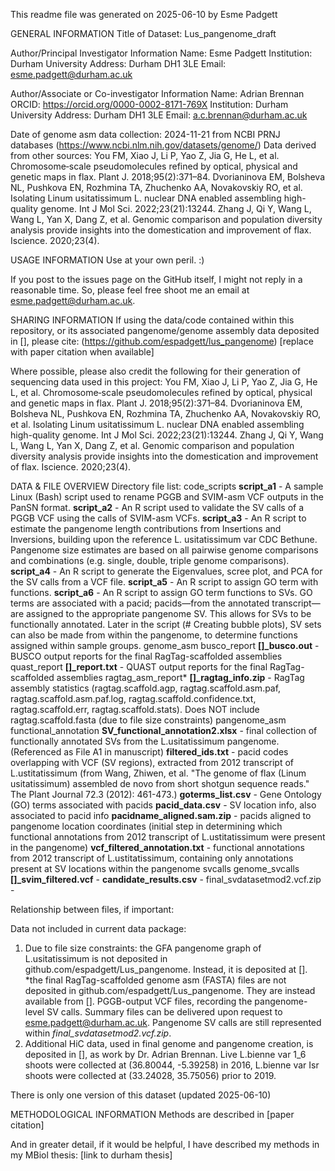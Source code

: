 This readme file was generated on 2025-06-10 by Esme Padgett

GENERAL INFORMATION
Title of Dataset: Lus_pangenome_draft

Author/Principal Investigator Information
Name: Esme Padgett
Institution: Durham University
Address: Durham DH1 3LE
Email: esme.padgett@durham.ac.uk

Author/Associate or Co-investigator Information
Name: Adrian Brennan
ORCID: https://orcid.org/0000-0002-8171-769X
Institution: Durham University
Address: Durham DH1 3LE
Email: a.c.brennan@durham.ac.uk

Date of genome asm data collection: 2024-11-21 from NCBI PRNJ databases (https://www.ncbi.nlm.nih.gov/datasets/genome/)
  Data derived from other sources:
    You FM, Xiao J, Li P, Yao Z, Jia G, He L, et al. Chromosome‐scale pseudomolecules refined by optical, physical and genetic maps in flax. Plant J. 2018;95(2):371–84.
    Dvorianinova EM, Bolsheva NL, Pushkova EN, Rozhmina TA, Zhuchenko AA, Novakovskiy RO, et al. Isolating Linum usitatissimum L. nuclear DNA enabled assembling high-quality genome. Int J Mol Sci. 2022;23(21):13244.
    Zhang J, Qi Y, Wang L, Wang L, Yan X, Dang Z, et al. Genomic comparison and population diversity analysis provide insights into the domestication and improvement of flax. Iscience. 2020;23(4).
  
USAGE INFORMATION
Use at your own peril. :)

If you post to the issues page on the GitHub itself, I might not reply in a reasonable time.
So, please feel free shoot me an email at esme.padgett@durham.ac.uk.

SHARING INFORMATION
If using the data/code contained within this repository, or its associated pangenome/genome assembly data deposited in [], please cite:
  (https://github.com/espadgett/lus_pangenome)
  [replace with paper citation when available]

Where possible, please also credit the following for their generation of sequencing data used in this project:
  You FM, Xiao J, Li P, Yao Z, Jia G, He L, et al. Chromosome‐scale pseudomolecules refined by optical, physical and genetic maps in flax. Plant J. 2018;95(2):371–84.
  Dvorianinova EM, Bolsheva NL, Pushkova EN, Rozhmina TA, Zhuchenko AA, Novakovskiy RO, et al. Isolating Linum usitatissimum L. nuclear DNA enabled assembling high-quality genome. Int J Mol Sci. 2022;23(21):13244.
  Zhang J, Qi Y, Wang L, Wang L, Yan X, Dang Z, et al. Genomic comparison and population diversity analysis provide insights into the domestication and improvement of flax. Iscience. 2020;23(4).
  
DATA & FILE OVERVIEW
Directory file list:
code_scripts
  **script_a1** - A sample Linux (Bash) script used to rename PGGB and SVIM-asm VCF outputs in the PanSN format.
  **script_a2** - An R script used to validate the SV calls of a PGGB VCF using the calls of SVIM-asm VCFs.
  **script_a3** - An R script to estimate the pangenome length contributions from Insertions and Inversions, building upon the reference L. usitatissimum var CDC Bethune. Pangenome size estimates are based on all pairwise genome comparisons and combinations (e.g. single, double, triple genome comparisons).
  **script_a4** - An R script to generate the Eigenvalues, scree plot, and PCA for the SV calls from a VCF file.
  **script_a5** - An R script to assign GO term with functions.
  **script_a6** - An R script to assign GO term functions to SVs. GO terms are associated with a pacid; pacids—from the annotated transcript—are assigned to the appropriate pangenome SV. This allows for SVs to be functionally annotated. Later in the script (# Creating bubble plots), SV sets can also be made from within the pangenome, to determine functions assigned within sample groups.
genome_asm
  busco_report
    **[]_busco.out** - BUSCO output reports for the final RagTag-scaffolded assemblies
  quast_report
    **[]_report.txt** - QUAST output reports for the final RagTag-scaffolded assemblies
  ragtag_asm_report*
    **[]_ragtag_info.zip** - RagTag assembly statistics (ragtag.scaffold.agp, ragtag.scaffold.asm.paf, ragtag.scaffold.asm.paf.log, ragtag.scaffold.confidence.txt, ragtag.scaffold.err, ragtag.scaffold.stats). Does NOT include ragtag.scaffold.fasta (due to file size constraints)
pangenome_asm
  functional_annotation
    **SV_functional_annotation2.xlsx** - final collection of functionally annotated SVs from the L.usitatissimum pangenome. (Referenced as File A1 in manuscript)
    **filtered_ids.txt** - pacid codes overlapping with VCF (SV regions), extracted from 2012 transcript of L.ustitatissimum (from Wang, Zhiwen, et al. "The genome of flax (Linum usitatissimum) assembled de novo from short shotgun sequence reads." The Plant Journal 72.3 (2012): 461-473.)
    **goterms_list.csv** - Gene Ontology (GO) terms associated with pacids
    **pacid_data.csv** - SV location info, also associated to pacid info
    **pacidname_aligned.sam.zip** - pacids aligned to pangenome location coordinates (initial step in determining which functional annotations from 2012 transcript of L.ustitatissimum were present in the pangenome)
    **vcf_filtered_annotation.txt** - functional annotations from 2012 transcript of L.ustitatissimum, containing only annotations present at SV locations within the pangenome
  svcalls
    genome_svcalls
      **[]_svim_filtered.vcf** - 
    **candidate_results.csv** - 
    final_svdatasetmod2.vcf.zip - 

Relationship between files, if important: 

Data not included in current data package:
1. Due to file size constraints:
       the GFA pangenome graph of L.usitatissimum is not deposited in github.com/espadgett/Lus_pangenome. Instead, it is deposited at [].
       *the final RagTag-scaffolded genome asm (FASTA) files are not deposited in github.com/espadgett/Lus_pangenome. They are instead available from [].
       PGGB-output VCF files, recording the pangenome-level SV calls. Summary files can be delivered upon request to esme.padgett@durham.ac.uk. Pangenome SV calls are still represented within *final_svdatasetmod2.vcf.zip*.
2. Additional HiC data, used in final genome and pangenome creation, is deposited in [], as work by Dr. Adrian Brennan. Live L.bienne var 1_6 shoots were collected at (36.80044, -5.39258) in 2016, L.bienne var Isr shoots were collected at (33.24028, 35.75056) prior to 2019.

There is only one version of this dataset (updated 2025-06-10)

METHODOLOGICAL INFORMATION
Methods are described in [paper citation]

And in greater detail, if it would be helpful, I have described my methods in my MBiol thesis:
[link to durham thesis]


